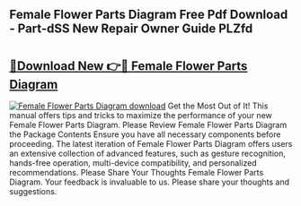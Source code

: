 ## Female Flower Parts Diagram Free Pdf Download - Part-dSS New Repair Owner Guide PLZfd

# <h2><a href="http://dfr2e7.blite.top/?on=Female+Flower+Parts+Diagram">🔗Download New 👉🔴 Female Flower Parts Diagram</a></h2>

[![Female Flower Parts Diagram download](https://i.imgur.com/lujVjoI.png)](http://dfr2e7.blite.top/?on=Female+Flower+Parts+Diagram)
Get the Most Out of It! This manual offers tips and tricks to maximize the performance of your new Female Flower Parts Diagram. Please Review Female Flower Parts Diagram the Package Contents Ensure you have all necessary components before proceeding. The latest iteration of Female Flower Parts Diagram offers users an extensive collection of advanced features, such as gesture recognition, hands-free operation, multi-device compatibility, and personalized recommendations. Please Share Your Thoughts Female Flower Parts Diagram. Your feedback is invaluable to us. Please share your thoughts and suggestions.
